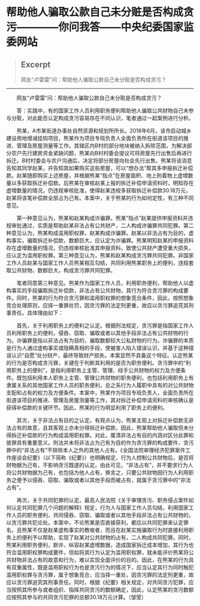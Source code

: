 
# 帮助他人骗取公款自己未分赃是否构成贪污————你问我答——中央纪委国家监委网站

> ## Excerpt
> 网友“卢雷雷”问：帮助他人骗取公款自己未分赃是否构成贪污？

---
　　网友“卢雷雷”问：帮助他人骗取公款自己未分赃是否构成贪污？

　　答：实践中，有的国家工作人员利用职务便利帮助他人骗取公共财物自己未参与分赃，对此能否认定构成贪污容易存在不同认识，笔者通过一起案例进行分析。

　　熊某，A市某街道办事处自然资源和规划所所长。2018年6月，该市启动城乡建设用地增减挂钩项目，熊某作为项目专班负责人全面负责所在街道该项目的推进、管理及房屋测量等工作。其辖区内B村的部分地块被纳入拆除范围，为解决部分农户先行建房资金紧缺问题，熊某向B村村委会提议可将房屋先行出售后再进行拆迁。B村村委会与农户沟通后，决定将部分房屋向社会先行出售。熊某将该消息告知其同学赵某，并告知其如果购买这些房屋，可以“想办法”帮其多申报拆迁补偿款。赵某随即购买上述房屋，并根据熊某“指点”在房屋面积、地上附着物上虚增数量以多获取拆迁补偿款。后熊某在审核赵某上报的拆迁补偿申请资料时，明知存在虚增数量的情况，仍违规审核批准，使得赵某违规多获取拆迁补偿款30.18万元，赵某将该笔补偿款全部占为己有。本案中，关于熊某的行为如何定性，有三种不同意见。

　　第一种意见认为，熊某和赵某构成诈骗罪。熊某“指点”赵某提供申报资料并违规审批通过，实质是帮助赵某非法占有公共财产，二人构成诈骗罪共同犯罪。第二种意见认为，熊某构成滥用职权罪，赵某构成诈骗罪。赵某以非法占有为目的，虚构事实，骗取拆迁补偿款，数额巨大，应认定为诈骗罪。熊某明知赵某的申报资料存在虚增数量的情况，仍违规审核批准其申报资料，致使公共财产遭受重大损失，应认定为滥用职权罪。第三种意见认为，熊某和赵某构成贪污罪共同犯罪。非国家工作人员赵某与国家工作人员熊某相互勾结，共同利用熊某职务上的便利，违规套取公共财物，数额巨大，构成贪污罪共同犯罪。

　　笔者同意第三种意见。熊某作为国家工作人员，利用职务便利，帮助他人以虚构事实的手段骗取拆迁补偿款，非法占有公共财物，其行为符合贪污罪的构成要件。同时，熊某的行为符合贪污罪和滥用职权罪的想象竞合条件，因此，按照想象竞合处理原则，应择一重罪处罚，因贪污罪的法定刑更重，故应以贪污罪追究其刑事责任。具体理由如下：

　　首先，关于利用职务上的便利之认定。根据刑法规定，贪污罪是指国家工作人员利用职务上的便利，侵吞、窃取、骗取或者以其他手段非法占有公共财物的行为。诈骗罪是指以非法占有为目的，骗取数额较大公私财物的行为。诈骗罪的本质是行为人通过虚构事实或隐瞒真相的手段，使被害人陷入错误认识，并基于这种错误认识“自愿”处分财产，最终导致财产损失。本案显然不具备这个特征。认定熊某的行为是否构成贪污罪，关键在于判断其利用的是否为职务便利。贪污罪中的“利用职务上的便利”，是指利用职务上主管、管理、经手公共财物的权力及方便条件。既包括利用本人职务上主管、管理公共财物的职务便利，也包括利用职务上有隶属关系的其他国家工作人员的职务便利，总之系行为人履职中具有的对公共财物支配和占有的权力及方便条件。本案中，熊某作为项目专班负责人，全面负责所在街道该项目的推进、管理及房屋测量等工作，其对拆迁补偿申请资料的审核确认是获得补偿款的关键环节。因此，熊某的行为明显利用了职务上的便利。

　　其次，关于非法占有目的之认定。有观点认为，熊某主观上对拆迁补偿款无非法占有的故意，且其客观上亦未分得拆迁补偿款，因此，熊某帮助他人骗取但未分得拆迁补偿款的行为构成滥用职权罪。对此，厘清非法占有目的内涵对区分此罪和彼罪具有重要意义。刑法并未将非法占为己有为目的作为贪污罪的构成要件，贪污罪中的“非法占有”不排除本人之外的其他人占有。《全国法院审理经济犯罪案件工作座谈会纪要》（以下简称《纪要》）也明确规定，行为人控制公共财物后，是否将财物据为己有，不影响贪污既遂的认定。由此可见，“非法占有”，并不要求行为人将公共财物据为己有，也包括为他人占有，换言之，只要公共财物因行为人利用职务之便予以侵吞、窃取、骗取或者以其他手段而被占有，就属于贪污罪中的“非法占有”。

　　再次，关于共同犯罪的认定。最高人民法院《关于审理贪污、职务侵占案件如何认定共同犯罪几个问题的解释》规定，行为人与国家工作人员勾结，利用国家工作人员的职务便利，共同侵吞、窃取、骗取或者以其他手段非法占有公共财物的，以贪污罪共犯论处。本案中，不论熊某是否直接获利，都应以共同犯罪来认定罪名，且熊某不仅是赵某虚构事实的教唆者，而且在赵某实施骗取行为时直接利用职务上的便利予以帮助，实现了赵某对公共财物的占有，二人构成共同犯罪。同时，熊某利用职务便利，默许、纵容赵某虚增数据，造成国家拆迁成本增加，其行为也符合滥用职权罪构成要件，但如将其行为认定为滥用职权罪，就未能评价熊某将公共财物非法占有的故意和行为，难以实现全面评价的目的。因此，在熊某的行为具有双重属性，既是滥用职权行为也是贪污行为的情况下，应当认定其行为同时触犯滥用职权罪与贪污罪，属于想象竞合，应当择一重处，因贪污罪的法定刑更重，故应以贪污罪追究其刑事责任。同时，根据《纪要》相关规定，对共同贪污犯罪，应当按照其所参与或者组织、指挥共同贪污的数额确定，因此，认定熊某的贪污数额应按照其参与的共同贪污犯罪的总额30.18万元计算。（邹莹）
